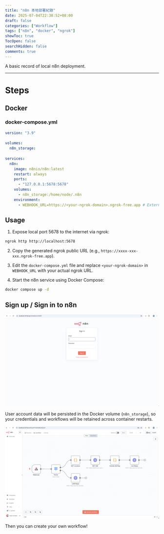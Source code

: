 ```yaml
---
title: "n8n 本地部署紀錄"
date: 2025-07-04T22:38:52+08:00
draft: false
categories: ["Workflow"]
tags: ["n8n", "docker", "ngrok"]
showToc: true
TocOpen: false
searchHidden: false
comments: true
---
```


A basic record of local n8n deployment.

---

# Steps

## Docker

### docker-compose.yml

```yml
version: "3.9"

volumes:
  n8n_storage:

services:
  n8n:
    image: n8nio/n8n:latest
    restart: always
    ports:
      - "127.0.0.1:5678:5678"
    volumes:
      - n8n_storage:/home/node/.n8n
    environment:
      - WEBHOOK_URL=https://<your-ngrok-domain>.ngrok-free.app # External webhook URL
```

## Usage

1. Expose local port 5678 to the internet via ngrok:

```sh
ngrok http http://localhost:5678
```

2. Copy the generated ngrok public URL (e.g., `https://xxxx-xxx-xxx.ngrok-free.app`).

3. Edit the `docker-compose.yml` file and replace `<your-ngrok-domain>` in `WEBHOOK_URL` with your actual ngrok URL.

4. Start the n8n service using Docker Compose:

```sh
docker compose up -d
```

## Sign up / Sign in to n8n

![n8n](2025-07-03-n8n-local.png)

User account data will be persisted in the Docker volume (`n8n_storage`), so your credentials and workflows will be retained across container restarts.

![n8n](2025-07-03-n8n-local-2.png)

Then you can create your own workflow!
